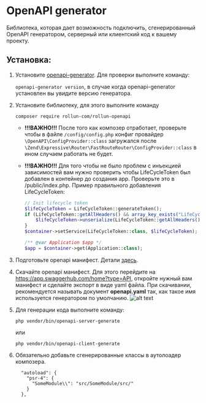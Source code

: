 # OpenAPI generator

Библиотека, которая дает возможность подключить, сгенерированный OpenAPI генератором, серверный или клиентский код к вашему проекту. 

## Установка:
1. Установите [openapi-generator](https://openapi-generator.tech/). Для проверки выполните команду:

   ```openapi-generator version```, в случае когда openapi-generator установлен вы увидите версию генератора.
   
2. Установите библиотеку, для этого выполните команду 

   ```composer require rollun-com/rollun-openapi```
   * **!!!ВАЖНО!!!** После того как композер отработает, проверьте чтобы в файле `/config/config.php` конфиг провайдер `\OpenAPI\ConfigProvider::class` загружался после `\Zend\Expressive\Router\FastRouteRouter\ConfigProvider::class` в ином случаем работать не будет.
   
   * **!!!ВАЖНО!!!** Для того чтобы не было проблем с инъекцией зависимостей вам нужно проверить чтобы LifeCycleToken был добавлен в контейнер до создания app. Проверьте это в /public/index.php. Пример правильного добавления LifeCycleToken:  
      ```php
      // Init lifecycle token
      $lifeCycleToken = LifeCycleToken::generateToken();
      if (LifeCycleToken::getAllHeaders() && array_key_exists("LifeCycleToken", LifeCycleToken::getAllHeaders())) {
          $lifeCycleToken->unserialize(LifeCycleToken::getAllHeaders()["LifeCycleToken"]);
      }
      $container->setService(LifeCycleToken::class, $lifeCycleToken);
      
      /** @var Application $app */
      $app = $container->get(Application::class); 
      ```     
3. Подготовьте openapi манифест. Детали [здесь](docs/manifest.md).       
4. Скачайте openapi манифест. Для этого перейдите на https://app.swaggerhub.com/home?type=API, откройте нужный вам манифест и сделайте экспорт в виде yaml файла. При скачивании, рекомендуется называть документ **openapi.yaml** так, как такое имя используется генератором по умолчанию.
   ![alt text](docs/assets/img/openapi.png)
5. Для генерации кода выполните команду:

   ```php vendor/bin/openapi-server-generate```
   
   или
   
   ```php vendor/bin/openapi-client-generate```

6. Обязательно добавьте сгенерированные классы в аутолоадер композера.
   ```
     "autoload": {
       "psr-4": {
         "SomeModule\\": "src/SomeModule/src/"
       }
     },
   ```